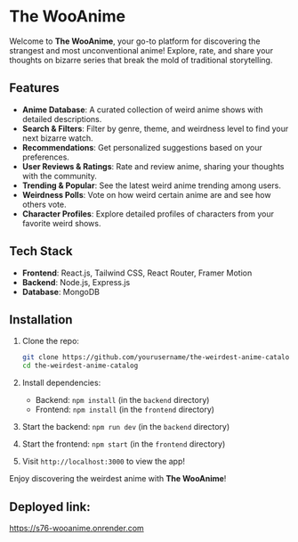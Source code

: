 # The WooAnime

Welcome to **The WooAnime**, your go-to platform for discovering the strangest and most unconventional anime! Explore, rate, and share your thoughts on bizarre series that break the mold of traditional storytelling.

## Features

- **Anime Database**: A curated collection of weird anime shows with detailed descriptions.
- **Search & Filters**: Filter by genre, theme, and weirdness level to find your next bizarre watch.
- **Recommendations**: Get personalized suggestions based on your preferences.
- **User Reviews & Ratings**: Rate and review anime, sharing your thoughts with the community.
- **Trending & Popular**: See the latest weird anime trending among users.
- **Weirdness Polls**: Vote on how weird certain anime are and see how others vote.
- **Character Profiles**: Explore detailed profiles of characters from your favorite weird shows.

## Tech Stack

- **Frontend**: React.js, Tailwind CSS, React Router, Framer Motion
- **Backend**: Node.js, Express.js
- **Database**: MongoDB

## Installation

1. Clone the repo:
   ```bash
   git clone https://github.com/yourusername/the-weirdest-anime-catalog.git
   cd the-weirdest-anime-catalog
   ```

2. Install dependencies:
   - Backend: `npm install` (in the `backend` directory)
   - Frontend: `npm install` (in the `frontend` directory)

3. Start the backend: `npm run dev` (in the `backend` directory)

4. Start the frontend: `npm start` (in the `frontend` directory)

5. Visit `http://localhost:3000` to view the app!


Enjoy discovering the weirdest anime with **The WooAnime**!

## Deployed link: 
https://s76-wooanime.onrender.com